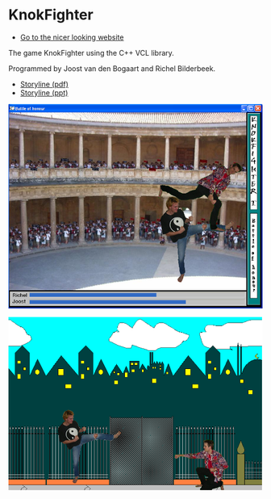 # KnokFighter

* [Go to the nicer looking website](http://richelbilderbeek.github.io/Knokfighter)

The game KnokFighter using the C++ VCL library.

Programmed by Joost van den Bogaart and Richel Bilderbeek.

 * [Storyline (pdf)](KnokFighterStory_1_0.pdf)
 * [Storyline (ppt)](KnokFighterStory_1_0.ppt)


![GameKnokfighter_1_0.png](GameKnokfighter_1_0.png)

![GameKnokfighter_2_0.png](GameKnokfighter_2_0.png)

